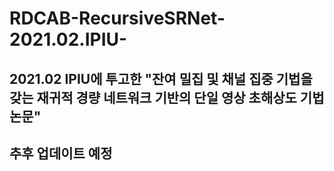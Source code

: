 # RDCAB-RecursiveSRNet-2021.02.IPIU-

## 2021.02 IPIU에 투고한 "잔여 밀집 및 채널 집중 기법을 갖는 재귀적 경량 네트워크 기반의 단일 영상 초해상도 기법 논문"
## 추후 업데이트 예정

